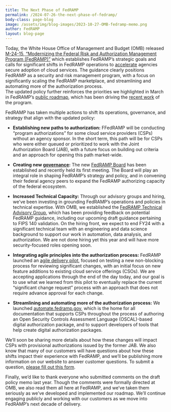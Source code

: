 ```yaml
---
title: The Next Phase of FedRAMP
permalink: /2024-07-26-the-next-phase-of-fedramp/
body-class: page-blog
image: /assets/img/blog-images/2023-10-27-OMB-fedramp-memo.png
author: FedRAMP
layout: blog-page
---
```

Today, the White House Office of Management and Budget (OMB) released [M-24-15, “Modernizing the Federal Risk and Authorization Management Program (FedRAMP)”](https://www.whitehouse.gov/wp-content/uploads/2024/07/M-24-15-Modernizing-the-Federal-Risk-and-Authorization-Management-Program.pdf) which establishes FedRAMP’s strategic goals and calls for significant shifts in FedRAMP operations to [accelerate](https://www.whitehouse.gov/omb/briefing-room/2024/07/26/fact-sheet-omb-releases-fedramp-guidance-to-accelerate-the-secure-adoption-of-cloud-services/) agencies secure adoption of cloud services. The guidance clearly positions FedRAMP as a security and risk management program, with a focus on significantly scaling the FedRAMP marketplace, and streamlining and automating more of the authorization process.  
The updated policy further reinforces the priorities we highlighted in March in FedRAMP’s [public roadmap](https://www.fedramp.gov/assets/resources/documents/FedRAMP-Program-Roadmap-2024-2025-Public-Artifact.pdf), which has been driving the [recent work](https://www.fedramp.gov/2024-07-18-fedramps-roadmap-progress-one-quarter-in/) of the program.

FedRAMP has taken multiple actions to shift its operations, governance, and strategy that align with the updated policy:

-   **Establishing new paths to authorization:** FFedRAMP will be conducting “program authorizations” for some cloud service providers (CSPs) without an agency sponsor. In the short term, this path will be for CSPs who were either queued or prioritized to work with the Joint Authorization Board (JAB), with a future focus on building out criteria and an approach for opening this path market-wide. 

-   **Creating new [governance](https://www.fedramp.gov/2024-06-04-fedramp-governance/):** The new [FedRAMP Board](https://www.gsa.gov/about-us/newsroom/news-releases/fedramp-board-launched-to-support-safe-secure-use-05142024) has been established and recently held its first meeting. The Board will play an integral role in shaping FedRAMP’s strategy and policy, and in convening their federal agency peers to expand the FedRAMP authorizing capacity of the federal ecosystem.
  
-   **Increased Technical Capacity:** Through our advisory groups and hiring, we’ve been investing in grounding FedRAMP’s operations and policies in technical expertise. With OMB, we established the  [FedRAMP Technical Advisory Group](https://www.gsa.gov/about-us/newsroom/news-releases/fedramp-launches-technical-advisory-group-to-help-05212024), which has been providing feedback on potential FedRAMP guidance, including our upcoming draft guidance pertaining to FIPS 140 validation. On the hiring front, we expect to end FY24 with a significant technical team with an engineering and data science background to support our work in automation, data analysis, and authorization. We are not done hiring yet this year and will have more security-focused roles opening soon.

-   **Integrating agile principles into the authorization process:** FedRAMP launched an [agile delivery pilot](https://www.fedramp.gov/2024-07-10-launch-of-the-fedramp-pilot-program/), focused on testing a new non-blocking process for reviewing significant changes, with an initial focus on new feature additions to existing cloud service offerings (CSOs). We are accepting applications through the end of the day today, and our goal is to use what we learned from this pilot to eventually replace the current “significant change request” process with an approach that does not require advance approval for each change.

-   **Streamlining and automating more of the authorization process:** We launched [automate.fedramp.gov](http://automate.fedramp.gov), which is the home for all documentation that supports CSPs throughout the process of authoring an Open Security Controls Assessment Language (OSCAL)-based digital authorization package, and to support developers of tools that help create digital authorization packages. 

We’ll soon be sharing more details about how these changes will impact CSPs with provisional authorizations issued by the former JAB. We also know that many of our customers will have questions about how these shifts impact their experience with FedRAMP, and we’ll be publishing more information on our website to answer customer questions. To submit a question, [please fill out this form](https://app.smartsheetgov.com/b/form/569dc738987649adb42e1ae2c4cc70e1).

Finally, we’d like to thank everyone who submitted comments on the draft policy memo last year. Though the comments were formally directed at OMB, we also read them all here at FedRAMP, and we’ve taken them seriously as we’ve developed and implemented our roadmap. We’ll continue engaging publicly and working with our customers as we move into FedRAMP’s next decade of delivery.
